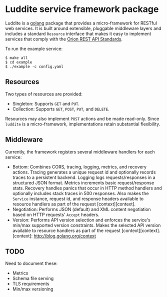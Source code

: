 # Luddite service framework package

Luddite is a [golang][golang] package that provides a micro-framework
for RESTful web services.  It is built around extensible, pluggable
middleware layers and includes a standard `Resource` interface that
makes it easy to implement services that comply with the
[Orion REST API Standards][apistds].

[golang]: http://golang.org/
[apistds]: https://github.com/SpirentOrion/orion-docs/blob/master/api/api-standards.md

To run the example service:

    $ make all
    $ cd example
    $ ./example -c config.yaml

## Resources

Two types of resources are provided:

* Singleton: Supports `GET` and `PUT`.
* Collection: Supports `GET`, `POST`, `PUT`, and `DELETE`.

Resources may also implement `POST` actions and be made read-only.
Since `luddite` is a micro-framework, implementations retain
substantial flexibility.

## Middleware

Currently, the framework registers several middleware handlers for
each service:

* Bottom: Combines CORS, tracing, logging, metrics, and recovery
  actions. Tracing generates a unique request id and optionally
  records traces to a persistent backend.  Logging logs
  requests/responses in a structured JSON format.  Metrics
  increments basic request/response stats.  Recovery handles panics
  that occur in HTTP method handlers and optionally includes stack
  traces in 500 responses.  Also makes the `Service` instance,
  request id, and response headers available to resource handlers as
  part of the request [context][context].
* Negotiation: Performs JSON (default) and XML content negotiation
  based on HTTP requests' `Accept` headers.
* Version: Performs API version selection and enforces the service's min/max
  supported version constraints.  Makes the selected API version available
  to resource handlers as part of the request [context][context].
[context]: http://blog.golang.org/context

## TODO

Need to document these:
* Metrics
* Schema file serving
* TLS requirements
* Min/max versioning
